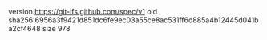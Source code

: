 version https://git-lfs.github.com/spec/v1
oid sha256:6956a3f9421d851dc6fe9ec03a55ce8ac531ff6d885a4b12445d041ba2cf4648
size 978
